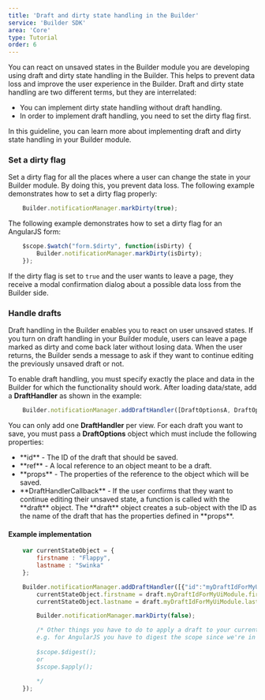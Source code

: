 ```yaml
---
title: 'Draft and dirty state handling in the Builder'
service: 'Builder SDK'
area: 'Core'
type: Tutorial
order: 6
---
```


You can react on unsaved states in the Builder module you are developing using draft and dirty state handling in the Builder. This helps to prevent data loss and improve the user experience in the Builder. Draft and dirty state handling are two different terms, but they are interrelated:
<ul>
<li>You can implement dirty state handling without draft handling.</li>
<li>In order to implement draft handling, you need to set the dirty flag first.</li>
</ul>

In this guideline, you can learn more about implementing draft and dirty state handling in your Builder module.

### Set a dirty flag

Set a dirty flag for all the places where a user can change the state in your Builder module. By doing this, you prevent data loss. The following example demonstrates how to set a dirty flag properly:

```js
    Builder.notificationManager.markDirty(true);
```

The following example demonstrates how to set a dirty flag for an AngularJS form:

```js
    $scope.$watch("form.$dirty", function(isDirty) {
        Builder.notificationManager.markDirty(isDirty);
    });
```

If the dirty flag is set to `true` and the user wants to leave a page, they receive a modal confirmation dialog about a possible data loss from the Builder side.

### Handle drafts

Draft handling in the Builder enables you to react on user unsaved states. If you turn on draft handling in your Builder module, users can leave a page marked as dirty and come back later without losing data. When the user returns, the Builder sends a message to ask if they want to continue editing the previously unsaved draft or not.

To enable draft handling, you must specify exactly the place and data in the Builder for which the functionality should work. After loading data/state, add a **DraftHandler** as shown in the example:

```js
    Builder.notificationManager.addDraftHandler([DraftOptionsA, DraftOptionsB, ...], DraftHandlerCallback);
```

You can only add one **DraftHandler** per view. For each draft you want to save, you must pass a **DraftOptions** object which must include the following properties:  

<ul>
<li>**id** - The ID of the draft that should be saved.</li>
<li>**ref** - A local reference to an object meant to be a draft.</li>
<li>**props** - The properties of the reference to the object which will be saved.</li>
<li>**DraftHandlerCallback** - If the user confirms that they want to continue editing their unsaved state, a function is called with the **draft** object. The **draft** object creates a sub-object with the ID as the name of the draft that has the properties defined in **props**.</li>
</ul>

#### Example implementation

```js
    var currentStateObject = {
        firstname : "Flappy",
        lastname : "Swinka"
    };

    Builder.notificationManager.addDraftHandler([{"id":"myDraftIdForMyUiModule", "ref": currentStateObject,"props":["firstname", "lastname"]}], function(draft) {
        currentStateObject.firstname = draft.myDraftIdForMyUiModule.firstname;
        currentStateObject.lastname = draft.myDraftIdForMyUiModule.lastname;

        Builder.notificationManager.markDirty(false);

        /* Other things you have to do to apply a draft to your current Builder module state 
        e.g. for AngularJS you have to digest the scope since we're in an asynchronous callback : 
        
        $scope.$digest();
        or
        $scope.$apply();        
        
        */
    });
```
